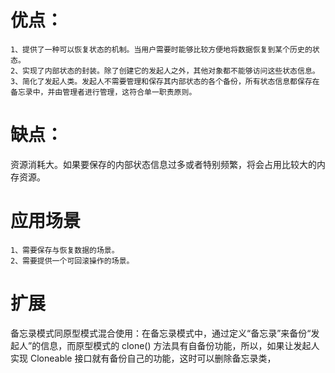# 优点：
    1、提供了一种可以恢复状态的机制。当用户需要时能够比较方便地将数据恢复到某个历史的状态。
    2、实现了内部状态的封装。除了创建它的发起人之外，其他对象都不能够访问这些状态信息。
    3、简化了发起人类。发起人不需要管理和保存其内部状态的各个备份，所有状态信息都保存在备忘录中，并由管理者进行管理，这符合单一职责原则。

# 缺点：
资源消耗大。如果要保存的内部状态信息过多或者特别频繁，将会占用比较大的内存资源。

# 应用场景
    1、需要保存与恢复数据的场景。
    2、需要提供一个可回滚操作的场景。

# 扩展
备忘录模式同原型模式混合使用：在备忘录模式中，通过定义“备忘录”来备份“发起人”的信息，而原型模式的 clone() 方法具有自备份功能，所以，如果让发起人实现 Cloneable 接口就有备份自己的功能，这时可以删除备忘录类，